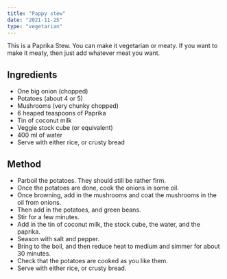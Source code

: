 ```yaml
---
title: "Pappy stew"
date: "2021-11-25"
type: "vegetarian"
---
```


This is a Paprika Stew. You can make it vegetarian or meaty. If you want to make it meaty, then just add whatever meat you want.

## Ingredients

- One big onion (chopped)
- Potatoes (about 4 or 5)
- Mushrooms (very chunky chopped)
- 6 heaped teaspoons of Paprika
- Tin of coconut milk
- Veggie stock cube (or equivalent)
- 400 ml of water
- Serve with either rice, or crusty bread

## Method

- Parboil the potatoes. They should still be rather firm.
- Once the potatoes are done, cook the onions in some oil.
- Once browning, add in the mushrooms and coat the mushrooms in the oil from onions.
- Then add in the potatoes, and green beans.
- Stir for a few minutes.
- Add in the tin of coconut milk, the stock cube, the water, and the paprika.
- Season with salt and pepper.
- Bring to the boil, and then reduce heat to medium and simmer for about 30 minutes.
- Check that the potatoes are cooked as you like them.
- Serve with either rice, or crusty bread.
